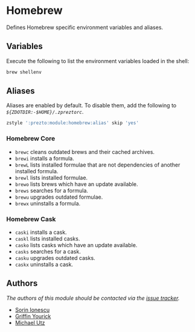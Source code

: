 # Homebrew

Defines Homebrew specific environment variables and aliases.

## Variables

Execute the following to list the environment variables loaded in the shell:

```sh
brew shellenv
```

## Aliases

Aliases are enabled by default. To disable them, add the following to
_`${ZDOTDIR:-$HOME}/.zpreztorc`_.

```sh
zstyle ':prezto:module:homebrew:alias' skip 'yes'
```

### Homebrew Core

- `brewc` cleans outdated brews and their cached archives.
- `brewi` installs a formula.
- `brewL` lists installed formulae that are not dependencies of another
  installed formula.
- `brewl` lists installed formulae.
- `brewo` lists brews which have an update available.
- `brews` searches for a formula.
- `brewu` upgrades outdated formulae.
- `brewx` uninstalls a formula.

### Homebrew Cask

- `caski` installs a cask.
- `caskl` lists installed casks.
- `casko` lists casks which have an update available.
- `casks` searches for a cask.
- `casku` upgrades outdated casks.
- `caskx` uninstalls a cask.

## Authors

_The authors of this module should be contacted via the [issue tracker][1]._

- [Sorin Ionescu](https://github.com/sorin-ionescu)
- [Griffin Yourick](https://github.com/tough-griff)
- [Michael Utz](https://github.com/theutz)

[1]: https://github.com/sorin-ionescu/prezto/issues
